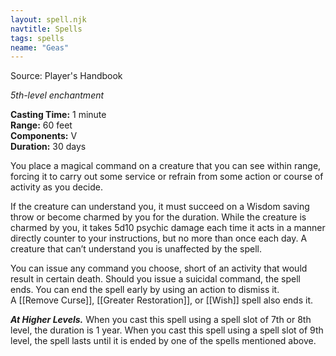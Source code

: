 ```yaml
---
layout: spell.njk
navtitle: Spells
tags: spells
neame: "Geas"
---
```

Source: Player's Handbook

_5th-level enchantment_

**Casting Time:** 1 minute  
**Range:** 60 feet  
**Components:** V  
**Duration:** 30 days

You place a magical command on a creature that you can see within range, forcing it to carry out some service or refrain from some action or course of activity as you decide.

If the creature can understand you, it must succeed on a Wisdom saving throw or become charmed by you for the duration. While the creature is charmed by you, it takes 5d10 psychic damage each time it acts in a manner directly counter to your instructions, but no more than once each day. A creature that can’t understand you is unaffected by the spell.

You can issue any command you choose, short of an activity that would result in certain death. Should you issue a suicidal command, the spell ends. You can end the spell early by using an action to dismiss it. A [[Remove Curse]], [[Greater Restoration]], or [[Wish]] spell also ends it.

**_At Higher Levels._** When you cast this spell using a spell slot of 7th or 8th level, the duration is 1 year. When you cast this spell using a spell slot of 9th level, the spell lasts until it is ended by one of the spells mentioned above.
